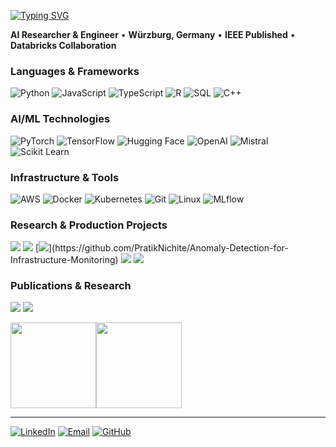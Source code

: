 [![Typing SVG](https://readme-typing-svg.herokuapp.com?font=JetBrains+Mono&weight=600&size=28&duration=3000&pause=1000&color=000000&center=true&vCenter=true&width=600&height=60&lines=AI+Researcher+%26+Engineer;Autonomous+Systems+Developer)](https://linkedin.com/in/pratik-nichite)

**AI Researcher & Engineer** • **Würzburg, Germany** • **IEEE Published** • **Databricks Collaboration**

### Languages & Frameworks

![Python](https://img.shields.io/badge/-Python-000?&logo=Python)
![JavaScript](https://img.shields.io/badge/-JavaScript-000?&logo=JavaScript)
![TypeScript](https://img.shields.io/badge/-TypeScript-000?&logo=TypeScript)
![R](https://img.shields.io/badge/-R-000?&logo=R)
![SQL](https://img.shields.io/badge/-SQL-000?&logo=MySQL)
![C++](https://img.shields.io/badge/-C++-000?&logo=c%2b%2b&logoColor=00599C)

### AI/ML Technologies

![PyTorch](https://img.shields.io/badge/-PyTorch-000?&logo=PyTorch)
![TensorFlow](https://img.shields.io/badge/-TensorFlow-000?&logo=TensorFlow)
![Hugging Face](https://img.shields.io/badge/-Hugging%20Face-000?&logo=HuggingFace)
![OpenAI](https://img.shields.io/badge/-OpenAI-000?&logo=OpenAI)
![Mistral](https://img.shields.io/badge/-Mistral%20AI-000?&logo=data:image/svg+xml;base64,PHN2ZyB3aWR0aD0iMjQiIGhlaWdodD0iMjQiIHZpZXdCb3g9IjAgMCAyNCAyNCIgZmlsbD0ibm9uZSIgeG1sbnM9Imh0dHA6Ly93d3cudzMub3JnLzIwMDAvc3ZnIj4KPHBhdGggZD0iTTEyIDJMMTMuMDkgOC4yNkwyMCAxMkwxMy4wOSAxNS43NEwxMiAyMkwxMC45MSAxNS43NEw0IDEyTDEwLjkxIDguMjZMMTIgMloiIGZpbGw9IndoaXRlIi8+Cjwvc3ZnPgo=)
![Scikit Learn](https://img.shields.io/badge/-Scikit%20Learn-000?&logo=scikit-learn)

### Infrastructure & Tools

![AWS](https://img.shields.io/badge/-AWS-000?&logo=Amazon-AWS&logoColor=F90)
![Docker](https://img.shields.io/badge/-Docker-000?&logo=Docker)
![Kubernetes](https://img.shields.io/badge/-Kubernetes-000?&logo=Kubernetes)
![Git](https://img.shields.io/badge/-Git-000?&logo=Git)
![Linux](https://img.shields.io/badge/-Linux-000?&logo=Linux)
![MLflow](https://img.shields.io/badge/-MLflow-000?&logo=MLflow)

### Research & Production Projects

[![](https://img.shields.io/badge/-🤖%20AI%20Agent%20Research%20(Databricks)-000)](https://github.com/keugenek/app.build-eval-docs)
[![](https://img.shields.io/badge/-🔬%20Scientific%20NLP%20System%20(IEEE%20Published)-000)](https://github.com/Sah-Pranav/SPIDER)
[![](https://img.shields.io/badge/-🏗️%20Infrastructure%20Monitoring%20(96.1%25%20F1)-000)](https://github.com/PratikNichite/Anomaly-Detection-for-Infrastructure-Monitoring)
[![](https://img.shields.io/badge/-📝%20BART%20Summarization%20(Production%20API)-000)](https://github.com/PratikNichite/Semantics_Group_Tasks)
[![](https://img.shields.io/badge/-🚗%20Driver%20Drowsiness%20Detection-000)](https://github.com/PratikNichite)

### Publications & Research

[![](https://img.shields.io/badge/-📄%20IEEE%20ITHET%202024%20Conference-000)](https://doi.org/10.1109/ITHET61869.2024.10837640)
[![](https://img.shields.io/badge/-📚%20Journal%20of%20Emerging%20Technologies-000)](#)

<a href="https://linkedin.com/in/pratik-nichite"><img height="137px" src="https://github-readme-stats.vercel.app/api?username=PratikNichite&hide_title=true&hide_border=true&show_icons=true&include_all_commits=true&count_private=true&line_height=21&text_color=000&icon_color=000&bg_color=0,4facfe,00f2fe&theme=graywhite" /><img height="137px" src="https://github-readme-stats.vercel.app/api/top-langs/?username=PratikNichite&hide_title=true&hide_border=true&layout=compact&langs_count=6&text_color=000&icon_color=fff&bg_color=0,00f2fe,4facfe&theme=graywhite" /></a>

---

[![LinkedIn](https://img.shields.io/badge/-LinkedIn-000?&logo=LinkedIn)](https://linkedin.com/in/pratik-nichite)
[![Email](https://img.shields.io/badge/-Email-000?&logo=Gmail)](mailto:pratik.nichite@example.com)
[![GitHub](https://img.shields.io/badge/-GitHub-000?&logo=GitHub)](https://github.com/PratikNichite)
